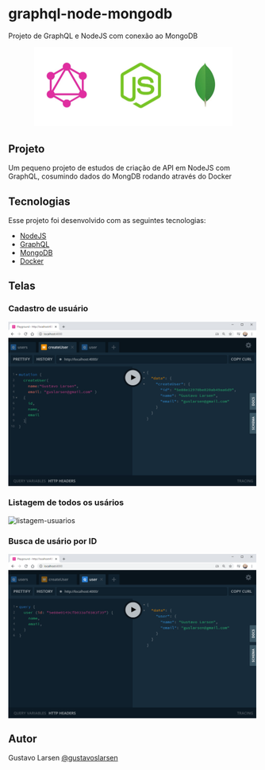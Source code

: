 # graphql-node-mongodb
 Projeto de GraphQL e NodeJS com conexão ao MongoDB

<p align="center">
    <img alt="graphql-nodejs-mongodb" title="GraphQL" src=".github/logo.png" width="400px" />
</p>


## Projeto

Um pequeno projeto de estudos de criação de API em NodeJS com GraphQL, cosumindo dados do MongDB rodando através do Docker


## Tecnologias

Esse projeto foi desenvolvido com as seguintes tecnologias:

- [NodeJS](https://nodejs.org/en/) 
- [GraphQL](https://graphql.org/) 
- [MongoDB](https://www.mongodb.com/) 
- [Docker](https://www.docker.com/) 

## Telas

### Cadastro de usuário
<img align="center" alt="cadastro-usuario" title="Cadastro de Usuário" src=".github/cadastro-usuario.png" width="500px" />

### Listagem de todos os usários
<img align="center" alt="listagem-usuarios" title="Listagem de Usuários" src=".github/listagem-usuarios.png" width="500px" />

### Busca de usário por ID
<img align="center" alt="usuario-por-id" title="Busca de Usuário por ID" src=".github/usuario-por-id.png" width="500px" />

## Autor
Gustavo Larsen [@gustavoslarsen](https://twitter.com/gustavoslarsen)

